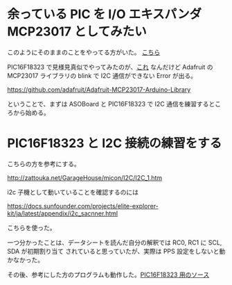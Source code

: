 # 余っている PIC を I/O エキスパンダ MCP23017 としてみたい

このようにそのままのことをやってる方がいた。
[こちら](
https://kikyoya.wordpress.com/2017/12/04/
)

PIC16F18323 で見様見真似でやってみたのが、[これ](./pic16f18323/main.c) なんだけど Adafruit
の MCP23017 ライブラリの blink で I2C 通信ができない Error が出る。

https://github.com/adafruit/Adafruit-MCP23017-Arduino-Library

ということで、まずは ASOBoard と PIC16F18323 で I2C 通信を練習するところから始める。

# PIC16F18323 と I2C 接続の練習をする

こちらの方を参考にする。

http://zattouka.net/GarageHouse/micon/I2C/I2C_1.htm

i2c 子機として動いていることを確認するのには

https://docs.sunfounder.com/projects/elite-explorer-kit/ja/latest/appendix/i2c_sacnner.html

こちらを使った。

一つ分かったことは、データシートを読んだ自分の解釈では RC0, RC1 に SCL, SDA が初期割り当て
されていると思っていたが、実際は PPS 設定をしないと動かなかった。

その後、参考にした方のプログラムも動作した。[PIC16F18323 用のソース](
./pic16f18323/i2c2asoboard/)
